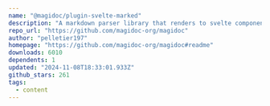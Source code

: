 ```yaml
---
name: "@magidoc/plugin-svelte-marked"
description: "A markdown parser library that renders to svelte components."
repo_url: "https://github.com/magidoc-org/magidoc"
author: "pelletier197"
homepage: "https://github.com/magidoc-org/magidoc#readme"
downloads: 6010
dependents: 1
updated: "2024-11-08T18:33:01.933Z"
github_stars: 261
tags: 
  - content
---
```

